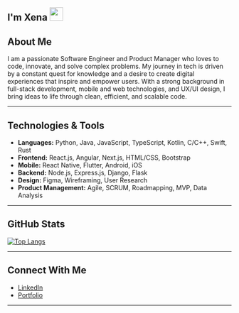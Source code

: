 ## I'm Xena <img src="https://raw.githubusercontent.com/MartinHeinz/MartinHeinz/master/wave.gif" width="30px">

## About Me

I am a passionate Software Engineer and Product Manager who loves to code, innovate, and solve complex problems. My journey in tech is driven by a constant quest for knowledge and a desire to create digital experiences that inspire and empower users. With a strong background in full-stack development, mobile and web technologies, and UX/UI design, I bring ideas to life through clean, efficient, and scalable code.

---

## Technologies & Tools

- **Languages:** Python, Java, JavaScript, TypeScript, Kotlin, C/C++, Swift, Rust  
- **Frontend:** React.js, Angular, Next.js, HTML/CSS, Bootstrap  
- **Mobile:** React Native, Flutter, Android, iOS  
- **Backend:** Node.js, Express.js, Django, Flask  
- **Design:** Figma, Wireframing, User Research  
- **Product Management:** Agile, SCRUM, Roadmapping, MVP, Data Analysis  

---

## GitHub Stats

[![Top Langs](https://github-readme-stats.vercel.app/api/top-langs/?username=zeinaabusharkh&layout=compact)](https://github.com/anuraghazra/github-readme-stats)

---

## Connect With Me

- [LinkedIn](https://linkedin.com/in/zena-abusharkh/)
- [Portfolio](https://zeinaabusharkh.github.io/-/)

---


